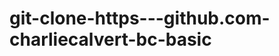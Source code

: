 git-clone-https---github.com-charliecalvert-bc-basic
====================================================